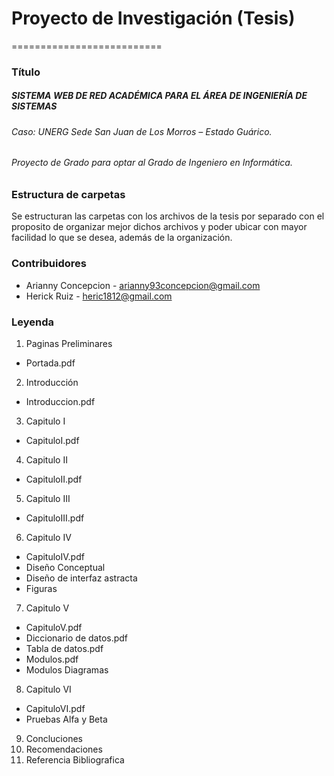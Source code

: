 # Proyecto de Investigación (Tesis)
==========================

### Título

##### SISTEMA WEB DE RED ACADÉMICA PARA EL ÁREA DE INGENIERÍA DE SISTEMAS
###### Caso: UNERG Sede San Juan de Los Morros – Estado Guárico.
###### Proyecto de Grado para optar al Grado de Ingeniero en Informática.

### Estructura de carpetas

  Se estructuran las carpetas con los archivos de la tesis por separado con el proposito de organizar mejor dichos archivos y poder ubicar con mayor facilidad lo que se desea, además de la organización.

### Contribuidores

- Arianny Concepcion \- arianny93concepcion@gmail.com
- Herick Ruiz \- heric1812@gmail.com

### Leyenda

1. Paginas Preliminares
  - Portada.pdf
2. Introducción
  - Introduccion.pdf
3. Capitulo I
  - CapituloI.pdf
4. Capitulo II
  - CapituloII.pdf
5. Capitulo III
  - CapituloIII.pdf
6. Capitulo IV
  - CapituloIV.pdf
  - Diseño Conceptual
  - Diseño de interfaz astracta
  - Figuras
7. Capitulo V
  - CapituloV.pdf
  - Diccionario de datos.pdf
  - Tabla de datos.pdf
  - Modulos.pdf
  - Modulos Diagramas
8. Capitulo VI
  - CapituloVI.pdf
  - Pruebas Alfa y Beta
9. Concluciones
10. Recomendaciones
11. Referencia Bibliografica
